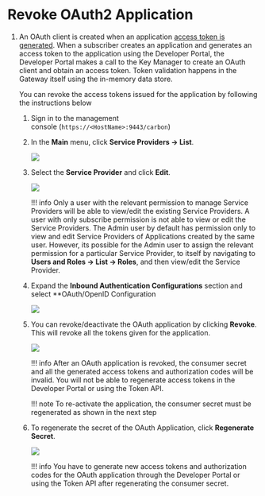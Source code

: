 # Revoke OAuth2 Application

1.  An OAuth client is created when an application [access token is generated]({{base_path}}/consume/manage-application/generate-keys/obtain-access-token/overview-of-access-tokens). When a subscriber creates an application and generates an access token to the application using the Developer Portal, the Developer Portal makes a call to the Key Manager to create an OAuth client and obtain an access token. Token validation happens in the Gateway itself using the in-memory data store.

    You can revoke the access tokens issued for the application by following the instructions below

    1.  Sign in to the management console (`https://<HostName>:9443/carbon`)

    2.  In the **Main** menu, click **Service Providers → List**.

         ![]({{base_path}}/assets/attachments/103333704/103333705.png)    
        
    3.  Select the **Service Provider** and click **Edit**.
        
         ![]({{base_path}}/assets/attachments/103333704/103333707.png)
        
        !!! info
            Only a user with the relevant permission to manage Service Providers will be able to view/edit the existing Service Providers. A user with only subscribe permission is not able to view or edit the Service Providers. The Admin user by default has permission only to view and edit Service Providers of Applications created by the same user. However, its possible for the Admin user to assign the relevant permission for a particular Service Provider, to itself by navigating to **Users and Roles → List → Roles**, and then view/edit the Service Provider.


    4.  Expand the **Inbound Authentication Configurations** section and select **OAuth/OpenID Configuration
        
        ![]({{base_path}}/assets/attachments/103333704/103333708.png)    

    5.  You can revoke/deactivate the OAuth application by clicking **Revoke**. This will revoke all the tokens given for the application.
        
        ![]({{base_path}}/assets/attachments/103333704/103333709.png)
        
        !!! info
            After an OAuth application is revoked, the consumer secret and all the generated access tokens and authorization codes will be invalid. You will not be able to regenerate access tokens in the Developer Portal or using the Token API.

        !!! note
            To re-activate the application, the consumer secret must be regenerated as shown in the next step


    6.  To regenerate the secret of the OAuth Application, click **Regenerate Secret**.
        
        ![]({{base_path}}/assets/attachments/103333704/103333710.png)
        
        !!! info
            You have to generate new access tokens and authorization codes for the OAuth application through the Developer Portal or using the Token API after regenerating the consumer secret.
